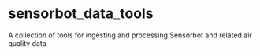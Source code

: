 # sensorbot_data_tools
A collection of tools for ingesting and processing Sensorbot and related air quality data
